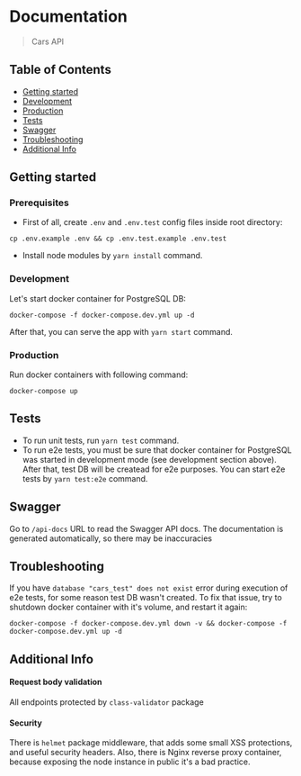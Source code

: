 # Documentation
> Cars API

## Table of Contents
- [Getting started](#getting-started)
- [Development](#development)
- [Production](#production)
- [Tests](#tests)
- [Swagger](#swagger)
- [Troubleshooting](#troubleshooting)
- [Additional Info](#additional-info)

## Getting started
### Prerequisites
- First of all, create `.env` and `.env.test` config files inside root directory:

```shell
cp .env.example .env && cp .env.test.example .env.test
```
- Install node modules by `yarn install` command.

### Development
Let's start docker container for PostgreSQL DB:
```shell
docker-compose -f docker-compose.dev.yml up -d
```
After that, you can serve the app with `yarn start` command.

### Production
Run docker containers with following command:
```shell
docker-compose up
```

## Tests
* To run unit tests, run `yarn test` command.
* To run e2e tests, you must be sure that docker container for PostgreSQL was started in development mode (see development section above). After that, test DB will be createad for e2e purposes. You can start e2e tests by `yarn test:e2e` command.

## Swagger
Go to `/api-docs` URL to read the Swagger API docs.
The documentation is generated automatically, so there may be inaccuracies

## Troubleshooting
If you have `database "cars_test" does not exist` error during execution of e2e tests,
for some reason test DB wasn't created. To fix that issue, try to shutdown docker container with it's volume, and restart it again:
```shell
docker-compose -f docker-compose.dev.yml down -v && docker-compose -f docker-compose.dev.yml up -d
```

## Additional Info
#### Request body validation
All endpoints protected by `class-validator` package

#### Security
There is `helmet` package middleware, that adds some small XSS protections, and useful security headers.
Also, there is Nginx reverse proxy container, because exposing the node instance in public it's a bad practice. 
